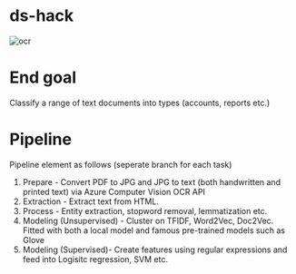# ds-hack

![ocr](https://github.com/ren-hoek/ds-hack/blob/ocr/download.jpg)

# End goal

Classify a range of text documents into types (accounts, reports etc.) 

# Pipeline

Pipeline element as follows (seperate branch for each task)

1. Prepare - Convert PDF to JPG and JPG to text (both handwritten and printed text) via Azure Computer Vision OCR API
2. Extraction - Extract text from HTML.
3. Process - Entity extraction, stopword removal, lemmatization etc. 
4. Modeling (Unsupervised) - Cluster on TFIDF, Word2Vec, Doc2Vec. Fitted with both a local model and famous pre-trained models such as Glove
5. Modeling (Supervised)- Create features using regular expressions and feed into Logisitc regression, SVM etc.




